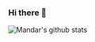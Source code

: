 ### Hi there 👋

<!--
**mandarw21/mandarw21** is a ✨ _special_ ✨ repository because its `README.md` (this file) appears on your GitHub profile.

Here are some ideas to get you started:

- 🔭 I’m currently working on ...
- 🌱 I’m currently learning ...
- 👯 I’m looking to collaborate on ...
- 🤔 I’m looking for help with ...
- 💬 Ask me about ...
- 📫 How to reach me: ...
- 😄 Pronouns: ...
- ⚡ Fun fact: ...
-->

![Mandar's github stats](https://github-readme-stats.vercel.app/api?username=mandarw21&show_icons=true&hide_border=true&title_color=fff&icon_color=79ff97&text_color=9f9f9f&bg_color=151515)

